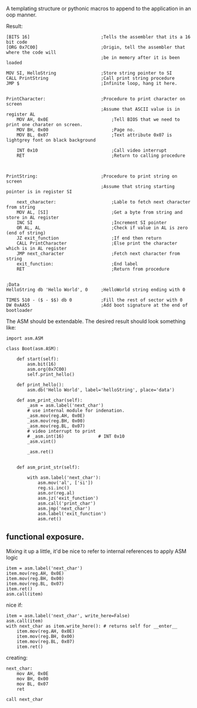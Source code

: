 A templating structure or pythonic macros to append to the application in an oop manner.

Result:

    [BITS 16]                           ;Tells the assembler that its a 16 bit code
    [ORG 0x7C00]                        ;Origin, tell the assembler that where the code will
                                        ;be in memory after it is been loaded

    MOV SI, HelloString                 ;Store string pointer to SI
    CALL PrintString                    ;Call print string procedure
    JMP $                               ;Infinite loop, hang it here.


    PrintCharacter:                     ;Procedure to print character on screen
                                        ;Assume that ASCII value is in register AL
        MOV AH, 0x0E                        ;Tell BIOS that we need to print one charater on screen.
        MOV BH, 0x00                        ;Page no.
        MOV BL, 0x07                        ;Text attribute 0x07 is lightgrey font on black background

        INT 0x10                            ;Call video interrupt
        RET                                 ;Return to calling procedure



    PrintString:                        ;Procedure to print string on screen
                                        ;Assume that string starting pointer is in register SI

        next_character:                     ;Lable to fetch next character from string
        MOV AL, [SI]                        ;Get a byte from string and store in AL register
        INC SI                              ;Increment SI pointer
        OR AL, AL                           ;Check if value in AL is zero (end of string)
        JZ exit_function                    ;If end then return
        CALL PrintCharacter                 ;Else print the character which is in AL register
        JMP next_character                  ;Fetch next character from string
        exit_function:                      ;End label
        RET                                 ;Return from procedure


    ;Data
    HelloString db 'Hello World', 0     ;HelloWorld string ending with 0

    TIMES 510 - ($ - $$) db 0           ;Fill the rest of sector with 0
    DW 0xAA55                           ;Add boot signature at the end of bootloader


The ASM should be extendable. The desired result should look something like:



    import asm.ASM

    class Boot(asm.ASM):

        def start(self):
            asm.bit(16)
            asm.org(0x7C00)
            self.print_hello()

        def print_hello():
            asm.db('Hello World', label='helloString', place='data')

        def asm_print_char(self):
            _asm = asm.label('next_char')
            # use internal module for indenation.
            _asm.mov(reg.AH, 0x0E)
            _asm.mov(reg.BH, 0x00)
            _asm.mov(reg.BL, 0x07)
            # video interrupt to print
            # _asm.int(16)             # INT 0x10
            _asm.vint()

            _asm.ret()


        def asm_print_str(self):

            with asm.label('next_char'):
                asm.mov('al', ['si'])
                reg.si.inc()
                asm.or(reg.al)
                asm.jz('exit_function')
                asm.call('print_char')
                asm.jmp('next_char')
                asm.label('exit_function')
                asm.ret()

## functional exposure.

Mixing it up a little, it'd be nice to refer to internal references to apply ASM logic

    item = asm.label('next_char')
    item.mov(reg.AH, 0x0E)
    item.mov(reg.BH, 0x00)
    item.mov(reg.BL, 0x07)
    item.ret()
    asm.call(item)

nice if:

    item = asm.label('next_char', write_here=False)
    asm.call(item)
    with next_char as item.write_here(): # returns self for __enter__
        item.mov(reg.AH, 0x0E)
        item.mov(reg.BH, 0x00)
        item.mov(reg.BL, 0x07)
        item.ret()

creating:

    next_char:
        mov AH, 0x0E
        mov BH, 0x00
        mov BL, 0x07
        ret

    call next_char
